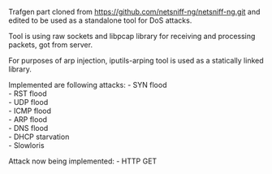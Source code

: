 Trafgen part cloned from https://github.com/netsniff-ng/netsniff-ng.git and edited to be used as a standalone tool for DoS attacks. <br /> 

Tool is using raw sockets and libpcap library for receiving and processing packets, got from server. 

For purposes of arp injection, iputils-arping tool is used as a statically linked library.

Implemented are following attacks:	- SYN flood  
									- RST flood  
									- UDP flood  
									- ICMP flood  
									- ARP flood  
									- DNS flood	 
                                    - DHCP starvation  
                                    - Slowloris 

Attack now being implemented:       - HTTP GET




